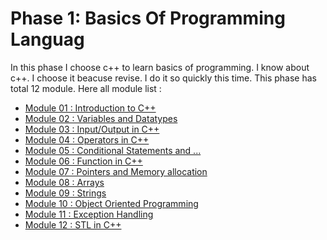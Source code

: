 Phase 1: Basics Of Programming Languag
======================================

In this phase I choose c++ to learn basics of programming. I know about c++. I choose it beacuse revise. I do it so quickly this time. This phase has total 12 module. Here all module list : 

- [Module 01 : Introduction to C++](./01.introduction_to_cpp/note.md)
- [Module 02 : Variables and Datatypes](./02.variables_and_datatypes/note.md)
- [Module 03 : Input/Output in C++](./03.input_output_in_cpp/note.md)
- [Module 04 : Operators in C++](./04.operators_in_cpp/note.md)
- [Module 05 : Conditional Statements and ...](./05.conditional_statements_and.../note.md)
- [Module 06 : Function in C++](./06.function_in_cpp/note.md)
- [Module 07 : Pointers and Memory allocation](./07.pointers_and_memory_allocation/note.md)
- [Module 08 : Arrays](./08.arrays/note.md)
- [Module 09 : Strings](./09.strings/note.md)
- [Module 10 : Object Oriented Programming](./10.object_oriented_programming/note.md)
- [Module 11 : Exception Handling](./11.exception_handling/note.md)
- [Module 12 : STL in C++](./12.stl_in_cpp/note.md)